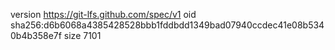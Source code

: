 version https://git-lfs.github.com/spec/v1
oid sha256:d6b6068a4385428528bbb1fddbdd1349bad07940ccdec41e08b5340b4b358e7f
size 7101
